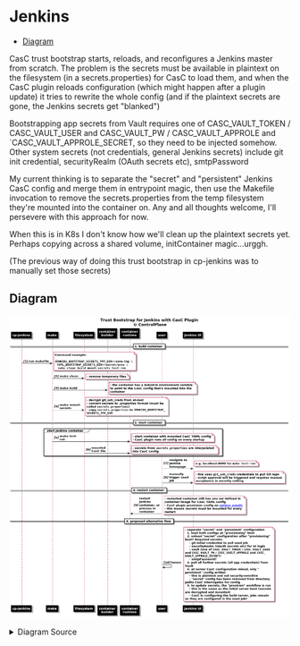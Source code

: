 # Jenkins

<!-- toc -->

- [Diagram](#diagram)

<!-- tocstop -->

CasC trust bootstrap starts, reloads, and reconfigures a Jenkins master from scratch. The problem is the secrets must be available in plaintext on the filesystem (in a secrets.properties) for CasC to load them, and when the CasC plugin reloads configuration (which might happen after a plugin update) it tries to rewrite the whole config (and if the plaintext secrets are gone, the Jenkins secrets get "blanked")

Bootstrapping app secrets from Vault requires one of CASC_VAULT_TOKEN / CASC_VAULT_USER and CASC_VAULT_PW / CASC_VAULT_APPROLE and `CASC_VAULT_APPROLE_SECRET, so they need to be injected somehow. Other system secrets (not credentials, general Jenkins secrets) include git init credential, securityRealm (OAuth secrets etc), smtpPassword

My current thinking is to separate the "secret" and "persistent" Jenkins CasC config and merge them in entrypoint magic, then use the Makefile invocation to remove the secrets.properties from the temp filesystem they're mounted into the container on. Any and all thoughts welcome, I'll persevere with this approach for now.

When this is in K8s I don't know how we'll clean up the plaintext secrets yet. Perhaps copying across a shared volume, initContainer magic...urggh.

(The previous way of doing this trust bootstrap in cp-jenkins was to manually set those secrets)

## Diagram

![](.casc_images/68d20def.png)

<details><summary>Diagram Source</summary><p>

```puml
@startuml
title Trust Bootstrap for Jenkins with CasC Plugin\n ©️ ControlPlane
skinparam {
  	ArrowColor Black
  	NoteColor Black
  	NoteBackgroundColor White
    LifeLineBorderColor Black
    LifeLineColor Black
  	ParticipantBorderColor Black
    ParticipantBackgroundColor Black
    ParticipantFontColor White
'    defaultFontName Source Code Pro
'    defaultFontSize 25
    defaultFontStyle Bold
    ' wrapping for messages
    maxMessageSize 100
    ' wrapping for notes
    wrapWidth 400
}

== 1. build container ==

autonumber "<i>[0]"


"cp-jenkins"->"make": run makefile
note right
Command example:

""JENKINS_BOOTSTRAP_SECRETS_TMP_DIR=/some-tmp \""
  ""YAML_BOOTSTRAP_SECRETS_DIR=/secret/envs \""
   ""make clean build mount-secrets test-run""
end note

"make"->"filesystem": make clean
note right: - remove temporary files


"make"->"container\nbuilder": make build
note right: - the container has a baked-in environment variable to point to the CasC config that's mounted into the container

"make"->"filesystem": make mount-secrets
note right
- decrypt git_ssh_creds from at-rest
- convert secrets to .properties format (must be called ""secrets.properties"")
- copy ""secrets.properties"" to ""JENKINS_BOOTSTRAP_SECRETS_TMP_DIR""
end note

== 2. start container ==

group start Jenkins container

"make"->"container\nruntime": make test-run
note right: - start container with mounted CasC YAML config\n\
- CasC plugin runs all config on every startup

"filesystem"->"container\nruntime": mounted CasC file
note right: - secrets from ""secrets.properties"" are interpolated into CasC config

end

"user"->"Jenkins UI": navigate to Jenkins homepage
note right: e.g. localhost:8090 for ""make test-run""

"user"->"Jenkins UI": manually trigger seed job
note right
- this uses ""git_ssh_creds"" credentials to pull Git repo
- script approval will be triggered and requires manual acceptance in security setting
end note

== 3. restart container ==

"user"->"container\nruntime": restart Jenkins container, or process in container
note right: - restarted container still has env var defined in container image for CasC YAML config\n\
- CasC plugin provisions config on [[https://github.com/jenkinsci/configuration-as-code-plugin/blob/master/docs/features/configurationReload.md various events]]\n\
- this means secrets must be mounted for every restart

== 4. proposed alternative flow ==

"user"->"user": hmmn
note right
- separate "secret" and "persistent" configuration
  1. load both configs at "provisioning" boot
  2. unload "secret" configuration after "provisioning" boot? Required secrets:
    - git initial credential to pull seed job
    - securityRealm (OAuth secrets etc) for UI login
    - vault (one of ""CASC_VAULT_TOKEN"" / ""CASC_VAULT_USER"" and ""CASC_VAULT_PW"" / ""CASC_VAULT_APPROLE"" and ""CASC_VAULT_APPROLE_SECRET"")
    - smtpPassword?
  3. pull all further secrets (all app credentials) from Vault
  4. at server CasC configuration reload, only "persistent" config written
    - this is plaintext and not security-sensitive
    - "secret" config has been removed from directory paths CasC interrogates for config
  5. to update secrets, the "provision" workflow is run
    - this is the same as the initial server boot (secrets are decrypted and mounted)
    - CasC is configuring the build server, jobs remain as they are configured in the seed job?
end note

@enduml
```
</p></details>
